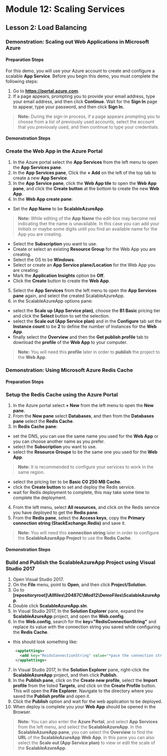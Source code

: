 # Module 12: Scaling Services

## Lesson 2: Load Balancing

### Demonstration: Scaling out Web Applications in Microsoft Azure

#### Preparation Steps

For this demo, you will use your Azure account to create and configure a scalable **App Service**.
Before you begin this demo, you must complete the following steps:
 1. Go to **https://portal.azure.com**.
 2. If a page appears, prompting you to provide your email address, type your email address, and then click **Continue**. Wait for the **Sign In** page to appear, type your password, and then click **Sign In.**
   >**Note:** During the sign-in process, if a page appears prompting you to choose from a list of previously used accounts, select the account that you previously used, and then continue to type your credentials.
 
#### Demonstration Steps

### Create the **Web App** in the **Azure Portal**

 1. In the Azure portal select the **App Services** from the left menu to open the **App Services pane**.
 2. In the **App Services pane**, Click the **+ Add** on the left of the top tab to create a new **App Service**.
 3. In the **App Service pane**, click the **Web App tile** to open the **Web App pane**, and click the **Create button** at the bottom to create the new **Web App**.  
 4. In the **Web App create pane**:
  - Set the **App Name** to be **ScalableAzureApp**.
  > **Note:** While editing of the **App Name** the edit-box may become red indicating thet the name is unavailable. In this case you can add your *Initials* or maybe some digits until you find an available name for the App you are creating.  
  - Select the **Subscription** you want to use.
  - Create or select an existing **Resource Group** for the Web App you are creating.
  - Select the OS to be **Windows**.
  - Select or create an **App Service plane/Location** for the Web App you are creating.
  - Mark the **Application Insights** option be **Off**.
  - Click the **Create** button to create the **Web App**.
 5. Select the **App Services** from the left menu to open the **App Services pane** again, and select the created ScalableAzureApp.
 6. in the ScalableAzureApp options pane:
  - select the **Scale up (App Service plan)**, choose the **B1 Basic** pricing tier and click the **Select** button to set the selection.
  - select the **Scale out (App Service plan)** and in the **Configure** tab set the **Instance count** to be **2** to define the number of Instances for the **Web App**. 
  - finally select the **Overview** and then the **Get publish profile** tab to download the **profile** of the **Web App** to your computer.
  > **Note:** You will need this **profile** later in order to **publish** the project to the **Web App**.  

### Demonstration: Using Microsoft Azure Redis Cache

#### Preparation Steps

### Setup the **Redis Cache** using the **Azure Portal**

 1. In the Azure portal select **+ New** from the left menu to open the **New pane**.
 2. From the **New pane** select **Databases**, and then from the **Databases pane** select the **Redis Cache**.
 3. In **Redis Cache pane**:
  - set the DNS, you can use the same name you used for the **Web App** or you can choose another name as you prefer.
  - select the **Subscription** you want to use.
  - select the **Resource Groupe** to be the same one you used for the **Web App**.
 > **Note:** It is recommended to configure your services to work in the same region.
  - select the pricing tier to be **Basic C0 250 MB Cache**.
  - click the **Create button** to set and deploy the Redis service.
  - wait for Redis deployment to complete, this may take some time to complete the deployment.
 4. From the left menu, select **All resources**, and click on the Redis service you have deployed to get the **Redis pane**. 
 5. From the **Redis pane**, select the **Access keys**, copy the **Primary connection string (StackExchange.Redis)** and save it.
 > **Note:** You will need this **connection string** later in order to configure the **ScalableAzureApp Project** to use the **Redis Cache**. 

#### Demonstration Steps

### Build and Publish the **ScalableAzureApp Project** using **Visual Studio 2017**

 1. Open Visual Studio 2017.
 2. On the **File** menu, point to **Open**, and then click **Project/Solution**.
 3. Go to **[repositoryroot]\Allfiles\20487C\Mod12\DemoFiles\ScalableAzureApp**.
 4. Double click **ScalableAzureApp.sln**.
 5. In Visual Studio 2017, In the **Solution Explorer** pane, expand the **ScalableAzureApp** project, and open the **Web.config**.
 6. In the **Web.config**, search for the **key="RedisConnectionString"** and replace its value with the connection string you saved while configuring the **Redis Cache**.
   - this should look something like: 
      ```xml
       <appSettings>
         <add key="ReidsConnectionString" value="*pace the connection string here*" />
       </appSettings>
      ```
 7. In Visual Studio 2017, In the **Solution Explorer** pane, right-click the **ScalableAzureApp** project, and then click  **Publish**.
 8. In the **Publish pane**, click on the **Create new profile**, select the **Import profile** from the listed **Targets**, and click on the **Create Profile** button. This will open the **File Explorer**. Navigate to the directory where you saved the **Publish profile** and open it.
 9. Click the **Publish** option and wait for the web application to be deployed.
 10. When deploy is complete you your **Web App** should be opened in the Browser.
 > **Note:** You can also enter the **Azure Portal**, and select **App Services** from the left menu, and select the **ScalableAzureApp**. In the **ScalableAzureApp pane**, you can select the **Overview** to find the **URL** of the **ScalableAzureApp** **Web App**. In this pane you can also select the **Scale out (App Service plan)** to view or edit the scale of the **ScalableAzureApp**.       



